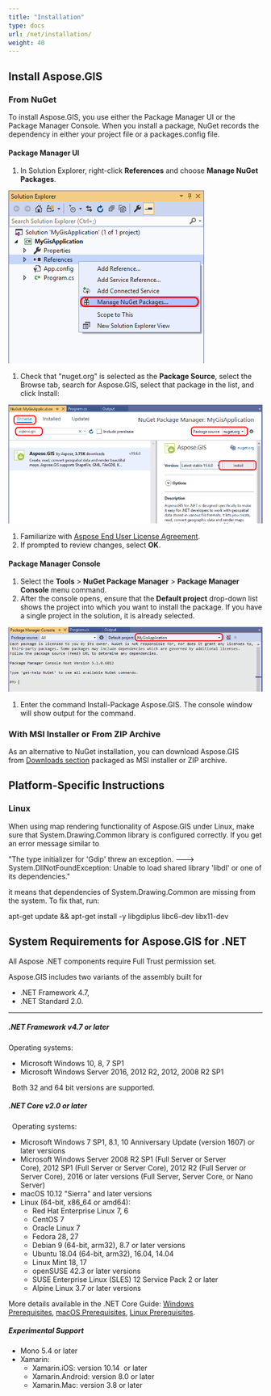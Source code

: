 ```yaml
---
title: "Installation"
type: docs
url: /net/installation/
weight: 40
---
```


## **Install Aspose.GIS**
### **From NuGet**
To install Aspose.GIS, you use either the Package Manager UI or the Package Manager Console. When you install a package, NuGet records the dependency in either your project file or a packages.config file.
#### **Package Manager UI**
1. In Solution Explorer, right-click **References** and choose **Manage NuGet Packages**.

![todo:image_alt_text](installation_1.png)

1. Check that "nuget.org" is selected as the **Package Source**, select the Browse tab, search for Aspose.GIS, select that package in the list, and click Install:

![todo:image_alt_text](installation_2.png)

1. Familiarize with [Aspose End User License Agreement](http://www.aspose.com/corporate/purchase/end-user-license-agreement.aspx).
1. If prompted to review changes, select **OK**.
#### **Package Manager Console**
1. Select the **Tools** > **NuGet Package Manager** > **Package Manager Console** menu command.
1. After the console opens, ensure that the **Default project** drop-down list shows the project into which you want to install the package. If you have a single project in the solution, it is already selected.

![todo:image_alt_text](installation_3.png)

1. Enter the command Install-Package Aspose.GIS. The console window will show output for the command.
### **With MSI Installer or From ZIP Archive**
As an alternative to NuGet installation, you can download Aspose.GIS from [Downloads section](https://downloads.aspose.com/gis/net) packaged as MSI installer or ZIP archive.
## **Platform-Specific Instructions**
### **Linux**
When using map rendering functionality of Aspose.GIS under Linux, make sure that System.Drawing.Common library is configured correctly. If you get an error message similar to 

"The type initializer for 'Gdip' threw an exception. ---> System.DllNotFoundException: Unable to load shared library 'libdl' or one of its dependencies."

it means that dependencies of System.Drawing.Common are missing from the system. To fix that, run:

apt-get update && apt-get install -y libgdiplus libc6-dev libx11-dev
## **System Requirements for Aspose.GIS for .NET**
All Aspose .NET components require Full Trust permission set.

Aspose.GIS includes two variants of the assembly built for

- .NET Framework 4.7,
- .NET Standard 2.0.



-----
##### **.NET Framework v4.7 or later**
Operating systems: 

- Microsoft Windows 10, 8, 7 SP1
- Microsoft Windows Server 2016, 2012 R2, 2012, 2008 R2 SP1

` `Both 32 and 64 bit versions are supported.
##### **.NET Core v2.0 or later**
` `Operating systems:

- Microsoft Windows 7 SP1, 8.1, 10 Anniversary Update (version 1607) or later versions
- Microsoft Windows Server 2008 R2 SP1 (Full Server or Server Core), 2012 SP1 (Full Server or Server Core), 2012 R2 (Full Server or Server Core), 2016 or later versions (Full Server, Server Core, or Nano Server)
- macOS 10.12 "Sierra" and later versions
- Linux (64-bit, x86_64 or amd64):
  - Red Hat Enterprise Linux 7, 6
  - CentOS 7
  - Oracle Linux 7
  - Fedora 28, 27
  - Debian 9 (64-bit, arm32), 8.7 or later versions
  - Ubuntu 18.04 (64-bit, arm32), 16.04, 14.04
  - Linux Mint 18, 17
  - openSUSE 42.3 or later versions
  - SUSE Enterprise Linux (SLES) 12 Service Pack 2 or later
  - Alpine Linux 3.7 or later versions

More details available in the .NET Core Guide: [Windows Prerequisites](https://docs.microsoft.com/en-us/dotnet/core/windows-prerequisites?tabs=netcore2x), [macOS Prerequisites](https://docs.microsoft.com/en-us/dotnet/core/macos-prerequisites?tabs=netcore2x), [Linux Prerequisites](https://docs.microsoft.com/en-us/dotnet/core/linux-prerequisites?tabs=netcore2x).
##### **Experimental Support**
- Mono 5.4 or later
- Xamarin:
  - Xamarin.iOS: version 10.14  or later
  - Xamarin.Android: version 8.0 or later
  - Xamarin.Mac: version 3.8 or later
